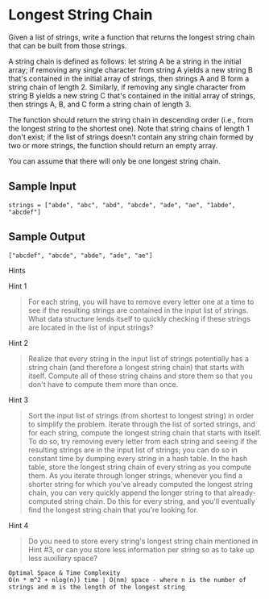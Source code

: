 # Longest String Chain

Given a list of strings, write a function that returns the longest string chain that can be built from those strings.

A string chain is defined as follows: let string A be a string in the initial array; if removing any single character from string A yields a new string B that's contained in the initial array of strings, then strings A and B form a string chain of length 2. Similarly, if removing any single character from string B yields a new string C that's contained in the initial array of strings, then strings A, B, and C form a string chain of length 3.

The function should return the string chain in descending order (i.e., from the longest string to the shortest one). Note that string chains of length 1 don't exist; if the list of strings doesn't contain any string chain formed by two or more strings, the function should return an empty array.

You can assume that there will only be one longest string chain.

## Sample Input

```
strings = ["abde", "abc", "abd", "abcde", "ade", "ae", "1abde", "abcdef"]
```

## Sample Output

```
["abcdef", "abcde", "abde", "ade", "ae"]
```

Hints

Hint 1
> For each string, you will have to remove every letter one at a time to see if the resulting strings are contained in the input list of strings. What data structure lends itself to quickly checking if these strings are located in the list of input strings?

Hint 2
> Realize that every string in the input list of strings potentially has a string chain (and therefore a longest string chain) that starts with itself. Compute all of these string chains and store them so that you don't have to compute them more than once.

Hint 3
> Sort the input list of strings (from shortest to longest string) in order to simplify the problem. Iterate through the list of sorted strings, and for each string, compute the longest string chain that starts with itself. To do so, try removing every letter from each string and seeing if the resulting strings are in the input list of strings; you can do so in constant time by dumping every string in a hash table. In the hash table, store the longest string chain of every string as you compute them. As you iterate through longer strings, whenever you find a shorter string for which you've already computed the longest string chain, you can very quickly append the longer string to that already-computed string chain. Do this for every string, and you'll eventually find the longest string chain that you're looking for.

Hint 4
> Do you need to store every string's longest string chain mentioned in Hint #3, or can you store less information per string so as to take up less auxiliary space?

``` 
Optimal Space & Time Complexity
O(n * m^2 + nlog(n)) time | O(nm) space - where n is the number of strings and m is the length of the longest string
```
